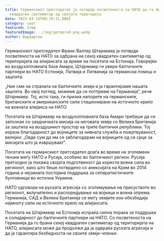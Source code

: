```yaml
---
title: Германскиот претседател ја потврди посветеноста на НАТО да го брани секој
  квадратен сантиметар од својата територија
date: 2023-03-16T00:19:11.886Z
category: свет
featured: true
featuredImage: ../img/germpred.png.webp
author: Вардарски
---
```


Германскиот претседател Франк-Валтер Штајнмаер ја потврди посветеноста на НАТО за одбрана на секој квадратен сантиметар од територијата на алијансата за време на посетата на Естонија. Говорејќи во воздухопловната база Амара, Штајнмаер ги увери балтичките партнери во НАТО Естонија, Латвија и Литванија за германска помош и заштита.

„Ние сме на страната на балтичките земји и ја гарантираме нашата заштита. Во овој поглед, можеме да се потпреме на Германија“, рече Штајнмаер. Тој, исто така, ги призна напорите на германските, британските и американските сили стационирани на источното крило на воената алијанса на НАТО.

Посетата на Штајнмаер на воздухопловната база Амари требаше да се запознае со заедничката мисија на неговата земја со Велика Британија за заштита на воздушниот простор на трите балтички републики. Тој изрази благодарност до војниците за нивната служба и пожртвуваност, велејќи: „Овде сум да им се заблагодарам на војниците од се срце за мисијата што ја извршуваат“.

Посетата на германскиот претседател доаѓа во време на зголемени тензии меѓу НАТО и Русија, особено во балтичкиот регион. Русија претходно ја покажа својата подготвеност да користи воена сила во регионот, како што беше потврдено со анексијата на Крим во 2014 година и нејзината постојана поддршка за сепаратистичките бунтовници во источна Украина.

НАТО одговори на руската агресија со зголемување на присуството во регионот, вклучително и распоредување на војници и воена опрема. Германија, САД и Велика Британија се меѓу земјите кои обезбедија најмногу сили на источното крило на алијансата.

Посетата на Штајнмаер на Естонија испраќа силна порака за поддршка и солидарност до балтичките партнери на НАТО. Со посветеноста на Германија да го брани секој квадратен сантиметар од територијата на НАТО, алијансата може да продолжи да ја одвраќа руската агресија и да ја гарантира безбедноста на своите земји-членки.
